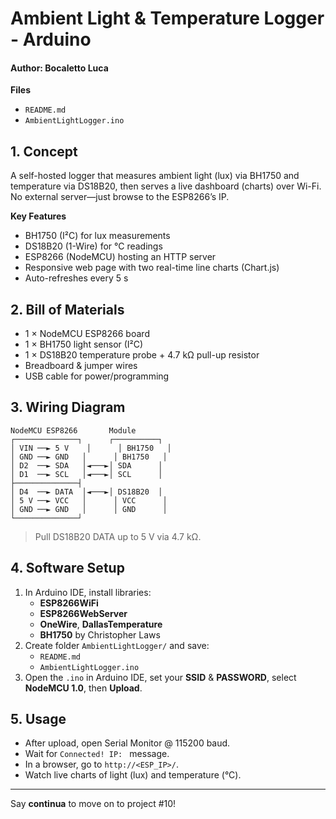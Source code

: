 # Ambient Light & Temperature Logger - Arduino
#### Author: Bocaletto Luca

**Files**  
- `README.md`  
- `AmbientLightLogger.ino`

## 1. Concept  
A self-hosted logger that measures ambient light (lux) via BH1750 and temperature via DS18B20, then serves a live dashboard (charts) over Wi-Fi. No external server—just browse to the ESP8266’s IP.

**Key Features**  
- BH1750 (I²C) for lux measurements  
- DS18B20 (1-Wire) for °C readings  
- ESP8266 (NodeMCU) hosting an HTTP server  
- Responsive web page with two real-time line charts (Chart.js)  
- Auto-refreshes every 5 s  

## 2. Bill of Materials  
- 1 × NodeMCU ESP8266 board  
- 1 × BH1750 light sensor (I²C)  
- 1 × DS18B20 temperature probe + 4.7 kΩ pull-up resistor  
- Breadboard & jumper wires  
- USB cable for power/programming  

## 3. Wiring Diagram

    NodeMCU ESP8266       Module
    ┌──────────────┐      ┌──────────┐
    │ VIN ──► 5 V    │      │ BH1750   │
    │ GND ──► GND   │      │ BH1750   │
    │ D2  ──► SDA   │◄───►│ SDA      │
    │ D1  ──► SCL   │◄───►│ SCL      │
    ├──────────────┤                
    │ D4  ──► DATA  │◄───►│ DS18B20  │
    │ 5 V ──► VCC   │      │ VCC      │
    │ GND ──► GND   │      │ GND      │
    └──────────────┘                

> Pull DS18B20 DATA up to 5 V via 4.7 kΩ.

## 4. Software Setup  
1. In Arduino IDE, install libraries:  
   - **ESP8266WiFi**  
   - **ESP8266WebServer**  
   - **OneWire**, **DallasTemperature**  
   - **BH1750** by Christopher Laws  
2. Create folder `AmbientLightLogger/` and save:  
   - `README.md`  
   - `AmbientLightLogger.ino`  
3. Open the `.ino` in Arduino IDE, set your **SSID** & **PASSWORD**, select **NodeMCU 1.0**, then **Upload**.

## 5. Usage  
- After upload, open Serial Monitor @ 115200 baud.  
- Wait for `Connected! IP: ` message.  
- In a browser, go to `http://<ESP_IP>/`.  
- Watch live charts of light (lux) and temperature (°C).  

---

Say **continua** to move on to project #10!  
